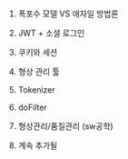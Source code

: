 ## 

1. 폭포수 모델 VS 애자일 방법론

2. JWT + 소셜 로그인

3. 쿠키와 세션

4. 형상 관리 툴

5. Tokenizer

6. doFilter

7. 형상관리/품질관리 (sw공학)

8. 계속 추가될 
